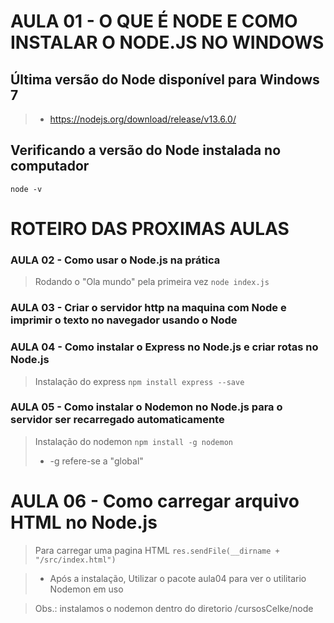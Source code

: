 # AULA 01 - O QUE É NODE E COMO INSTALAR O NODE.JS NO WINDOWS
## Última versão do Node disponível para Windows 7
>- https://nodejs.org/download/release/v13.6.0/

## Verificando a versão do Node instalada no computador
```node -v```


# ROTEIRO DAS PROXIMAS AULAS

### AULA 02 - Como usar o Node.js na prática
> Rodando o "Ola mundo" pela primeira vez
```node index.js```

### AULA 03 - Criar o servidor http na maquina com Node e imprimir o texto no navegador usando o Node

### AULA 04 - Como instalar o Express no Node.js e criar rotas no Node.js
> Instalação do express
```npm install express --save```

### AULA 05 - Como instalar o Nodemon no Node.js para o servidor ser recarregado automaticamente
> Instalação do nodemon
```npm install -g nodemon```
>- -g refere-se a "global"

# AULA 06 - Como carregar arquivo HTML no Node.js
> Para carregar uma pagina HTML
```res.sendFile(__dirname + "/src/index.html")```



>- Após a instalação, Utilizar o pacote aula04 para ver o utilitario Nodemon em uso

> Obs.: instalamos o nodemon dentro do diretorio /cursosCelke/node